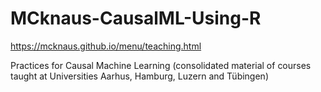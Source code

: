 # MCknaus-CausalML-Using-R
https://mcknaus.github.io/menu/teaching.html

Practices for Causal Machine Learning (consolidated material of courses taught at Universities Aarhus, Hamburg, Luzern and Tübingen)
